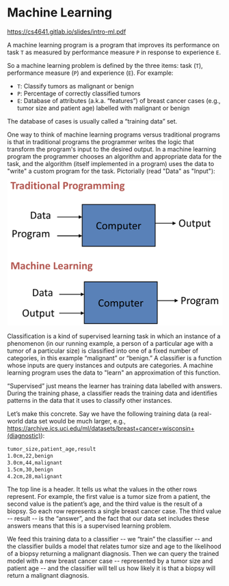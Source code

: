 # Machine Learning

https://cs4641.gitlab.io/slides/intro-ml.pdf


A machine learning program is a program that improves its performance on task `T` as measured by performance measure `P` in response to experience `E`.

So a machine learning problem is defined by the three items: task (`T`), performance measure (`P`) and experience (`E`).  For example:

- `T`: Classify tumors as malignant or benign
- `P`: Percentage of correctly classified tumors
- `E`: Database of attributes (a.k.a. “features”) of breast cancer cases (e.g., tumor size and patient age) labelled with malignant or benign

The database of cases is usually called a “training data” set.

One way to think of machine learning programs versus traditional programs is that in traditional programs the programmer writes the logic that transform the program's input to the desired output.  In a machine learning program the programmer chooses an algorithm and appropriate data for the task, and the algorithm (itself implemented in a program) uses the data to "write" a custom program for the task.  Pictorially (read "Data" as "Input"):

![Traditional Program vs Machine Learning Program](program-box-diagram.png)

Classification is a kind of supervised learning task in which an instance of a phenomenon (in our running example, a person of a particular age with a tumor of a particular size) is classified into one of a fixed number of categories, in this example “malignant” or “benign.”  A classifier is a function whose inputs are query instances and outputs are categories.  A machine learning program uses the data to "learn" an approximation of this function.

“Supervised” just means the learner has training data labelled with answers.  During the training phase, a classifier reads the training data and identifies patterns in the data that it uses to classify other instances.

Let’s make this concrete.  Say we have the following training data (a real-world data set would be much larger, e.g., https://archive.ics.uci.edu/ml/datasets/breast+cancer+wisconsin+(diagnostic)):

```
tumor_size,patient_age,result
1.0cm,22,benign
3.0cm,44,malignant
1.5cm,30,benign
4.2cm,28,malignant
```

The top line is a header.  It tells us what the values in the other rows represent.  For example, the first value is a tumor size from a patient, the second value is the patient’s age, and the third value is the result of a biopsy.  So each row represents a single breast cancer case.  The third value -- result -- is the “answer”, and the fact that our data set includes these answers means that this is a supervised learning problem.

We feed this training data to a classifier -- we “train” the classifier -- and the classifier builds a model that relates tumor size and age to the likelihood of a biopsy returning a malignant diagnosis.  Then we can query the trained model with a new breast cancer case -- represented by a tumor size and patient age -- and the classifier will tell us how likely it is that a biopsy will return a malignant diagnosis.
